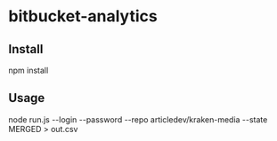 # bitbucket-analytics

## Install
npm install

## Usage
node run.js --login <LOGIN> --password <PASSWORD> --repo articledev/kraken-media --state MERGED > out.csv